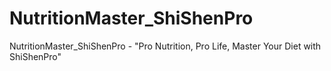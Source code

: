 # NutritionMaster_ShiShenPro
NutritionMaster_ShiShenPro - "Pro Nutrition, Pro Life, Master Your Diet with ShiShenPro"
